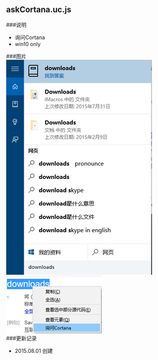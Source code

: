 askCortana.uc.js
----------------------------------- 
###说明  
 - 询问Cortana  
 - win10 only  

###图片  
![](https://github.com/GH-Kelo/userChromeJS/raw/master/askCortana/img/img1.png "图片展示")   
![](https://github.com/GH-Kelo/userChromeJS/raw/master/askCortana/img/img2.png "图片展示")   
###更新记录  
 - 2015.08.01 创建  


